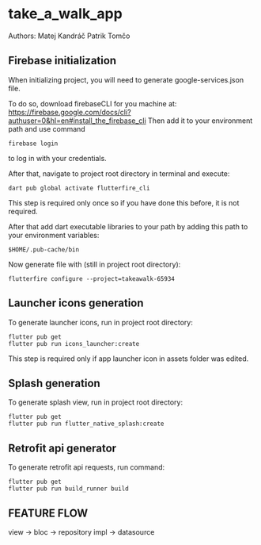 # take_a_walk_app

Authors:
Matej Kandráč
Patrik Tomčo


## Firebase initialization
When initializing project, you will need to generate google-services.json file.

To do so, download firebaseCLI for you machine at:
https://firebase.google.com/docs/cli?authuser=0&hl=en#install_the_firebase_cli
Then add it to your environment path and use command
```
firebase login
```
to log in with your credentials.

After that, navigate to project root directory in terminal and execute:
```
dart pub global activate flutterfire_cli
```
This step is required only once so if you have done this before, it is not required.

After that add dart executable libraries to your path by adding this path to your environment variables:
```
$HOME/.pub-cache/bin
```

Now generate file with (still in project root directory):
```
flutterfire configure --project=takeawalk-65934
```


## Launcher icons generation
To generate launcher icons, run in project root directory:
```
flutter pub get
flutter pub run icons_launcher:create
```

This step is required only if app launcher icon in assets folder was edited.

## Splash generation
To generate splash view, run in project root directory:
```
flutter pub get
flutter pub run flutter_native_splash:create
```

## Retrofit api generator
To generate retrofit api requests, run command:
```
flutter pub get
flutter pub run build_runner build
```


## FEATURE FLOW
view -> bloc -> repository impl -> datasource